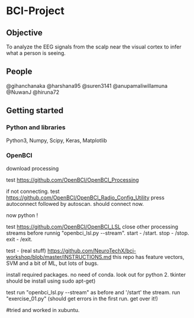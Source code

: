 # BCI-Project

## Objective
To analyze the EEG signals from the scalp near the visual cortex to infer what a person is seeing.

## People
@gihanchanaka @harshana95 @suren3141 @anupamaliwillamuna @NuwanJ @hiruna72


## Getting started

### Python and libraries
Python3, Numpy, Scipy, Keras, Matplotlib


### OpenBCI
download processing

test
  https://github.com/OpenBCI/OpenBCI_Processing

if not connecting.
test
  https://github.com/OpenBCI/OpenBCI_Radio_Config_Utility
  press autoconnect followed by autoscan.
  should connect now.

now python !

test
  https://github.com/OpenBCI/OpenBCI_LSL
  close other processing streams before runnig "openbci_lsl.py --stream".
  start - /start.
  stop - /stop.
  exit - /exit.
  
test - (real stuff)
  https://github.com/NeuroTechX/bci-workshop/blob/master/INSTRUCTIONS.md
  this repo has feature vectors, SVM and a bit of ML, but lots of bugs.
  
  install required packages. no need of conda.
  look out for python 2. tkinter should be install using sudo apt-get)
  
test
  run "openbci_lsl.py --stream" as before and '/start' the stream.
  run "exercise_01.py" (should get errors in the first run. get over it!)
  
  
#tried and worked in xubuntu.
